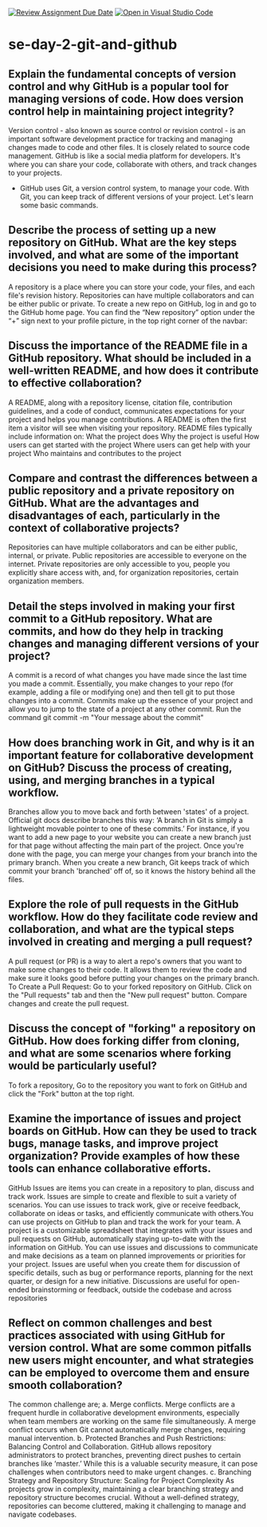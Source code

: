 [![Review Assignment Due Date](https://classroom.github.com/assets/deadline-readme-button-22041afd0340ce965d47ae6ef1cefeee28c7c493a6346c4f15d667ab976d596c.svg)](https://classroom.github.com/a/8wgCKhpZ)
[![Open in Visual Studio Code](https://classroom.github.com/assets/open-in-vscode-2e0aaae1b6195c2367325f4f02e2d04e9abb55f0b24a779b69b11b9e10269abc.svg)](https://classroom.github.com/online_ide?assignment_repo_id=15595509&assignment_repo_type=AssignmentRepo)
# se-day-2-git-and-github
## Explain the fundamental concepts of version control and why GitHub is a popular tool for managing versions of code. How does version control help in maintaining project integrity?
Version control - also known as source control or revision control - is an important software development practice for tracking and managing changes made to code and other files. It is closely related to source code management. GitHub is like a social media platform for developers. It's where you can share your code, collaborate with others, and track changes to your projects.
- GitHub uses Git, a version control system, to manage your code. With Git, you can keep track of different versions of your project. Let's learn some basic commands.
## Describe the process of setting up a new repository on GitHub. What are the key steps involved, and what are some of the important decisions you need to make during this process?
A repository is a place where you can store your code, your files, and each file's revision history. Repositories can have multiple collaborators and can be either public or private. To create a new repo on GitHub, log in and go to the GitHub home page. You can find the “New repository” option under the “+” sign next to your profile picture, in the top right corner of the navbar:
## Discuss the importance of the README file in a GitHub repository. What should be included in a well-written README, and how does it contribute to effective collaboration?
A README, along with a repository license, citation file, contribution guidelines, and a code of conduct, communicates expectations for your project and helps you manage contributions.
A README is often the first item a visitor will see when visiting your repository. README files typically include information on:
What the project does
Why the project is useful
How users can get started with the project
Where users can get help with your project
Who maintains and contributes to the project
## Compare and contrast the differences between a public repository and a private repository on GitHub. What are the advantages and disadvantages of each, particularly in the context of collaborative projects?
Repositories can have multiple collaborators and can be either public, internal, or private.
Public repositories are accessible to everyone on the internet.
Private repositories are only accessible to you, people you explicitly share access with, and, for organization repositories, certain organization members.
## Detail the steps involved in making your first commit to a GitHub repository. What are commits, and how do they help in tracking changes and managing different versions of your project?
A commit is a record of what changes you have made since the last time you made a commit. Essentially, you make changes to your repo (for example, adding a file or modifying one) and then tell git to put those changes into a commit.
Commits make up the essence of your project and allow you to jump to the state of a project at any other commit.
Run the command git commit -m "Your message about the commit"
## How does branching work in Git, and why is it an important feature for collaborative development on GitHub? Discuss the process of creating, using, and merging branches in a typical workflow.
Branches allow you to move back and forth between 'states' of a project. Official git docs describe branches this way: ‘A branch in Git is simply a lightweight movable pointer to one of these commits.’ For instance, if you want to add a new page to your website you can create a new branch just for that page without affecting the main part of the project. Once you're done with the page, you can merge your changes from your branch into the primary branch. When you create a new branch, Git keeps track of which commit your branch 'branched' off of, so it knows the history behind all the files. 
## Explore the role of pull requests in the GitHub workflow. How do they facilitate code review and collaboration, and what are the typical steps involved in creating and merging a pull request?
A pull request (or PR) is a way to alert a repo's owners that you want to make some changes to their code. It allows them to review the code and make sure it looks good before putting your changes on the primary branch.
To Create a Pull Request:
Go to your forked repository on GitHub.
Click on the "Pull requests" tab and then the "New pull request" button.
Compare changes and create the pull request.
## Discuss the concept of "forking" a repository on GitHub. How does forking differ from cloning, and what are some scenarios where forking would be particularly useful?
To fork a repository, Go to the repository you want to fork on GitHub and click the "Fork" button at the top right.
## Examine the importance of issues and project boards on GitHub. How can they be used to track bugs, manage tasks, and improve project organization? Provide examples of how these tools can enhance collaborative efforts.
GitHub Issues are items you can create in a repository to plan, discuss and track work.
Issues are simple to create and flexible to suit a variety of scenarios. You can use issues to track work, give or receive feedback, collaborate on ideas or tasks, and efficiently communicate with others.You can use projects on GitHub to plan and track the work for your team. A project is a customizable spreadsheet that integrates with your issues and pull requests on GitHub, automatically staying up-to-date with the information on GitHub.
You can use issues and discussions to communicate and make decisions as a team on planned improvements or priorities for your project. Issues are useful when you create them for discussion of specific details, such as bug or performance reports, planning for the next quarter, or design for a new initiative. Discussions are useful for open-ended brainstorming or feedback, outside the codebase and across repositories
## Reflect on common challenges and best practices associated with using GitHub for version control. What are some common pitfalls new users might encounter, and what strategies can be employed to overcome them and ensure smooth collaboration?
The common challenge are;
a. Merge conflicts. Merge conflicts are a frequent hurdle in collaborative development environments, especially when team members are working on the same file simultaneously. A merge conflict occurs when Git cannot automatically merge changes, requiring manual intervention.
b. Protected Branches and Push Restrictions: Balancing Control and Collaboration. GitHub allows repository administrators to protect branches, preventing direct pushes to certain branches like ‘master.’ While this is a valuable security measure, it can pose challenges when contributors need to make urgent changes.
c. Branching Strategy and Repository Structure: Scaling for Project Complexity
As projects grow in complexity, maintaining a clear branching strategy and repository structure becomes crucial. Without a well-defined strategy, repositories can become cluttered, making it challenging to manage and navigate codebases.
